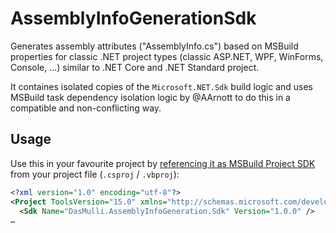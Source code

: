 # AssemblyInfoGenerationSdk

Generates assembly attributes ("AssemblyInfo.cs") based on MSBuild properties for classic .NET project types (classic ASP.NET, WPF, WinForms, Console, ...) similar to .NET Core and .NET Standard project.

It containes isolated copies of the `Microsoft.NET.Sdk` build logic and uses MSBuild task dependency isolation logic by @AArnott to do this in a compatible and non-conflicting way.

## Usage

Use this in your favourite project by [referencing it as MSBuild Project SDK](https://docs.microsoft.com/en-us/visualstudio/msbuild/how-to-use-project-sdk) from your project file (`.csproj` / `.vbproj`):

```xml
<?xml version="1.0" encoding="utf-8"?>
<Project ToolsVersion="15.0" xmlns="http://schemas.microsoft.com/developer/msbuild/2003">
  <Sdk Name="DasMulli.AssemblyInfoGeneration.Sdk" Version="1.0.0" />
…
```
